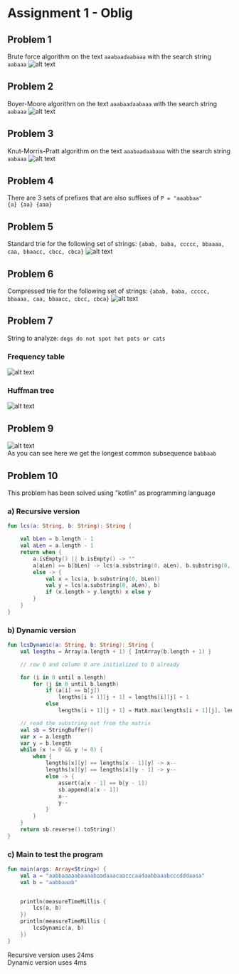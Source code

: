 # Assignment 1 - Oblig
## Problem 1
Brute force algorithm on the text `aaabaadaabaaa` with the search string `aabaaa`
![alt text](img/problem1.png "Problem 1")
## Problem 2
Boyer-Moore algorithm on the text `aaabaadaabaaa` with the search string `aabaaa`
![alt text](img/problem2.png "Problem 2")
## Problem 3
Knut-Morris-Pratt algorithm on the text `aaabaadaabaaa` with the search string `aabaaa`
![alt text](img/problem3.png "Problem 3")
## Problem 4
There are 3 sets of prefixes that are also suffixes of `P = "aaabbaa" ` <br/>
`{a} {aa} {aaa}`

## Problem 5
Standard trie for the following set of strings: `{abab, baba, ccccc, bbaaaa, caa, bbaacc, cbcc, cbca}`
![alt text](img/problem5.png "Problem 5")
## Problem 6
Compressed trie for the following set of strings: `{abab, baba, ccccc, bbaaaa, caa, bbaacc, cbcc, cbca}`
![alt text](img/problem6.png "Problem 6")
## Problem 7
String to analyze: `dogs do not spot hot pots or cats`
### Frequency table
![alt text](img/problem7-frequency.png "Problem 7-1")

### Huffman tree
![alt text](img/problem7-graph.png "Problem 7-2")
## Problem 9
![alt text](img/problem9-2.jpg "Problem 9") <br/>
As you can see here we get the longest common subsequence `babbaab`
## Problem 10
This problem has been solved using "kotlin" as programming language
### a) Recursive version
```kotlin
fun lcs(a: String, b: String): String {

    val bLen = b.length - 1
    val aLen = a.length - 1
    return when {
        a.isEmpty() || b.isEmpty() -> ""
        a[aLen] == b[bLen] -> lcs(a.substring(0, aLen), b.substring(0, bLen)) + a[aLen]
        else -> {
            val x = lcs(a, b.substring(0, bLen))
            val y = lcs(a.substring(0, aLen), b)
            if (x.length > y.length) x else y
        }
    }
}
```
### b) Dynamic version
```kotlin
fun lcsDynamic(a: String, b: String): String {
    val lengths = Array(a.length + 1) { IntArray(b.length + 1) }

    // row 0 and column 0 are initialized to 0 already

    for (i in 0 until a.length)
        for (j in 0 until b.length)
            if (a[i] == b[j])
                lengths[i + 1][j + 1] = lengths[i][j] + 1
            else
                lengths[i + 1][j + 1] = Math.max(lengths[i + 1][j], lengths[i][j + 1])

    // read the substring out from the matrix
    val sb = StringBuffer()
    var x = a.length
    var y = b.length
    while (x != 0 && y != 0) {
        when {
            lengths[x][y] == lengths[x - 1][y] -> x--
            lengths[x][y] == lengths[x][y - 1] -> y--
            else -> {
                assert(a[x - 1] == b[y - 1])
                sb.append(a[x - 1])
                x--
                y--
            }
        }
    }
    return sb.reverse().toString()
}
```
### c) Main to test the program
```kotlin
fun main(args: Array<String>) {
    val a = "aabbaaaaabaaaabaadaaacaacccaadaabbaaabcccdddaasa"
    val b = "aabbaaab"


    println(measureTimeMillis {
        lcs(a, b)
    })
    println(measureTimeMillis {
        lcsDynamic(a, b)
    })
}
```

Recursive version uses 24ms <br/>
Dynamic version uses 4ms